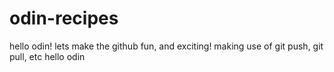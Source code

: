 # odin-recipes
hello odin!
lets make the github fun, and exciting!
making use of git push, git pull, etc
hello odin